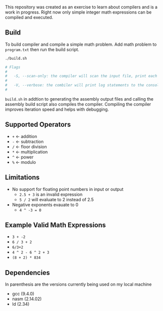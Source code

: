 This repository was created as an exercise to learn about compilers and is a work in progress. Right now only simple integer math expressions can be compiled and executed.

## Build

To build compiler and compile a simple math problem. Add math problem to `program.txt` then run the build script.

```bash
./build.sh

# Flags
#
#   -S, --scan-only: the compiler will scan the input file, print each token in a human readable format, and exit
#
#   -V, --verbose: the combiler will print log statements to the consol
#
```
`build.sh` in addtion to generating the assembly output files and calling the assembly build script also compiles the compiler. Compiling the compiler improves iteration speed and helps with debugging.

## Supported Operators
- `+`  <- addition
- `-`  <- subtraction
- `/`  <- floor division
- `*`  <- multiplication
- `^`  <- power
- `%`  <- modulo

## Limitations

- No support for floating point numbers in input or output
    - `2.5 + 3` is an invalid expression
    - `5 / 2` will evaluate to 2 instead of 2.5
- Negative exponents evauate to 0
    - `4 ^ -3 = 0`

## Example Valid Math Expressions
- `3 + -2`
- `6 / 3 + 2`
- `6/3+2`
- `4 ^ 2 - 6 ^ 2 + 3`
- `(8 + 2) * 834`

## Dependencies
In parenthesis are the versions currently being used on my local machine
- gcc (9.4.0)
- nasm (2.14.02)
- ld (2.34)
